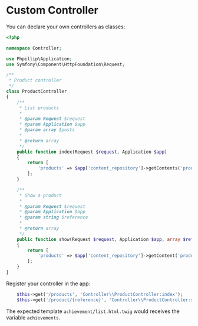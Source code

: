 # Custom Controller

You can declare your own controllers as classes:

``` php
<?php

namespace Controller;

use Phpillip\Application;
use Symfony\Component\HttpFoundation\Request;

/**
 * Product controller
 */
class ProductController
{
    /**
     * List products
     *
     * @param Request $request
     * @param Application $app
     * @param array $posts
     *
     * @return array
     */
    public function index(Request $request, Application $app)
    {
        return [
            'products' => $app['content_repository']->getContents('product'),
        ];
    }

    /**
     * Show a product
     *
     * @param Request $request
     * @param Application $app
     * @param string $reference
     *
     * @return array
     */
    public function show(Request $request, Application $app, array $reference)
    {
        return [
            'products' => $app['content_repository']->getContent('product', $reference),
        ];
    }
}
```

Register your controller in the app:

``` php
    $this->get('/products', 'Controller\\ProductController:index');
    $this->get('/product/{reference}', 'Controller\\ProductController:show');
```

The expected template `achievement/list.html.twig` would receives the variable `achievements`.
